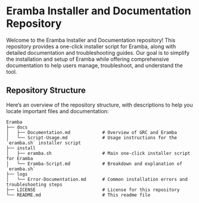 # Eramba Installer and Documentation Repository

Welcome to the Eramba Installer and Documentation repository! This repository provides a one-click installer script for Eramba, along with detailed documentation and troubleshooting guides. Our goal is to simplify the installation and setup of Eramba while offering comprehensive documentation to help users manage, troubleshoot, and understand the tool.

## Repository Structure

Here’s an overview of the repository structure, with descriptions to help you locate important files and documentation:

```plaintext
Eramba
├── docs
│   ├── Documentation.md            # Overview of GRC and Eramba
│   └── Script-Usage.md             # Usage instructions for the `eramba.sh` installer script
├── install
│   ├── eramba.sh                   # Main one-click installer script for Eramba
│   └── Eramba-Script.md            # Breakdown and explanation of `eramba.sh`
├── logs
│   └── Error-Documentation.md      # Common installation errors and troubleshooting steps
├── LICENSE                         # License for this repository
└── README.md                       # This readme file
```
